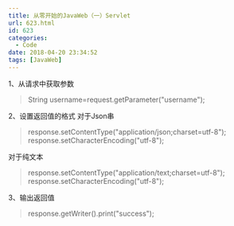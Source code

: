 ```yaml
---
title: 从零开始的JavaWeb（一）Servlet
url: 623.html
id: 623
categories:
  - Code
date: 2018-04-20 23:34:52
tags: [JavaWeb]
---
```


1、从请求中获取参数

>String username=request.getParameter("username");

2、设置返回值的格式 对于Json串

>response.setContentType("application/json;charset=utf-8");  
response.setCharacterEncoding("utf-8");

对于纯文本

>response.setContentType("application/text;charset=utf-8");  
response.setCharacterEncoding("utf-8");

3、输出返回值

>response.getWriter().print("success");